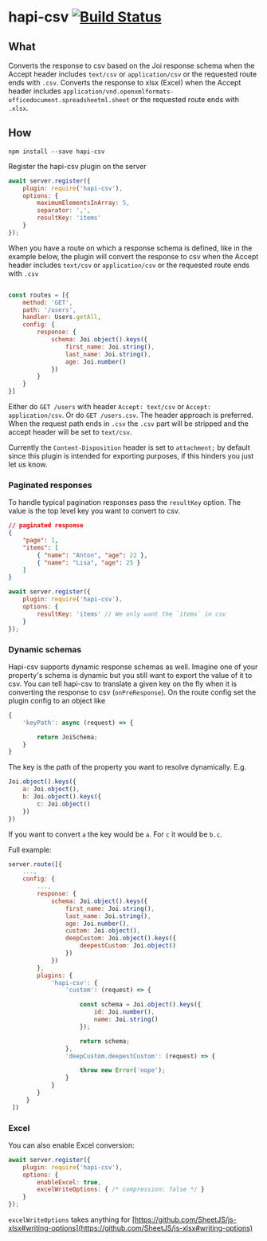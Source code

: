 # hapi-csv [![Build Status](https://travis-ci.org/Salesflare/hapi-csv.svg?branch=master)](https://travis-ci.org/Salesflare/hapi-csv)

## What

Converts the response to csv based on the Joi response schema when the Accept header includes `text/csv` or `application/csv` or the requested route ends with `.csv`.
Converts the response to xlsx (Excel) when the Accept header includes `application/vnd.openxmlformats-officedocument.spreadsheetml.sheet` or the requested route ends with `.xlsx`.

## How

`npm install --save hapi-csv`

Register the hapi-csv plugin on the server

```javascript
await server.register({
    plugin: require('hapi-csv'),
    options: {
        maximumElementsInArray: 5,
        separator: ',',
        resultKey: 'items'
    }
});
```

When you have a route on which a response schema is defined, like in the example below, the plugin will convert the response to csv when the Accept header includes `text/csv` or `application/csv` or the requested route ends with `.csv`

```javascript

const routes = [{
    method: 'GET',
    path: '/users',
    handler: Users.getAll,
    config: {
        response: {
            schema: Joi.object().keys({
                first_name: Joi.string(),
                last_name: Joi.string(),
                age: Joi.number()
            })
        }
    }
}]
```

Either do `GET /users` with header `Accept: text/csv` or `Accept: application/csv`.
Or do `GET /users.csv`.
The header approach is preferred.
When the request path ends in `.csv` the `.csv` part will be stripped and the accept header will be set to `text/csv`.

Currently the `Content-Disposition` header is set to `attachment;` by default since this plugin is intended for exporting purposes, if this hinders you just let us know.

### Paginated responses

To handle typical pagination responses pass the `resultKey` option. The value is the top level key you want to convert to csv.

```json
// paginated response
{
    "page": 1,
    "items": [
        { "name": "Anton", "age": 22 },
        { "name": "Lisa", "age": 25 }
    ]
}
```

```javascript
await server.register({
    plugin: require('hapi-csv'),
    options: {
        resultKey: 'items' // We only want the `items` in csv
    }
});
```

### Dynamic schemas

Hapi-csv supports dynamic response schemas as well.
Imagine one of your property's schema is dynamic but you still want to export the value of it to csv.
You can tell hapi-csv to translate a given key on the fly when it is converting the response to csv (`onPreResponse`).
On the route config set the plugin config to an object like

```javascript
{
    'keyPath': async (request) => {

        return JoiSchema;
    }
}
```

The key is the path of the property you want to resolve dynamically.
E.g.

```javascript
Joi.object().keys({
    a: Joi.object(),
    b: Joi.object().keys({
        c: Joi.object()
    })
})
```

If you want to convert `a` the key would be `a`.
For `c` it would be `b.c`.

Full example:

```javascript
server.route([{
    ...,
    config: {
        ...,
        response: {
            schema: Joi.object().keys({
                first_name: Joi.string(),
                last_name: Joi.string(),
                age: Joi.number(),
                custom: Joi.object(),
                deepCustom: Joi.object().keys({
                    deepestCustom: Joi.object()
                })
            })
        },
        plugins: {
            'hapi-csv': {
                'custom': (request) => {

                    const schema = Joi.object().keys({
                        id: Joi.number(),
                        name: Joi.string()
                    });

                    return schema;
                },
                'deepCustom.deepestCustom': (request) => {

                    throw new Error('nope');
                }
            }
        }
     }
 ])
```

### Excel

You can also enable Excel conversion:

```javascript
await server.register({
    plugin: require('hapi-csv'),
    options: {
        enableExcel: true,
        excelWriteOptions: { /* compression: false */ }
    }
});
```

`excelWriteOptions` takes anything for [https://github.com/SheetJS/js-xlsx#writing-options](https://github.com/SheetJS/js-xlsx#writing-options)
